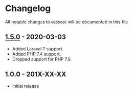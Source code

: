 # Changelog

All notable changes to `webhook` will be documented in this file

## [1.5.0](https://github.com/laravel-notification-channels/webhook/compare/1.4.0...1.5.0) - 2020-03-03

* Added Laravel 7 support.
* Added PHP 7.4 support.
* Dropped support for PHP 7.0.

## 1.0.0 - 201X-XX-XX

- initial release
